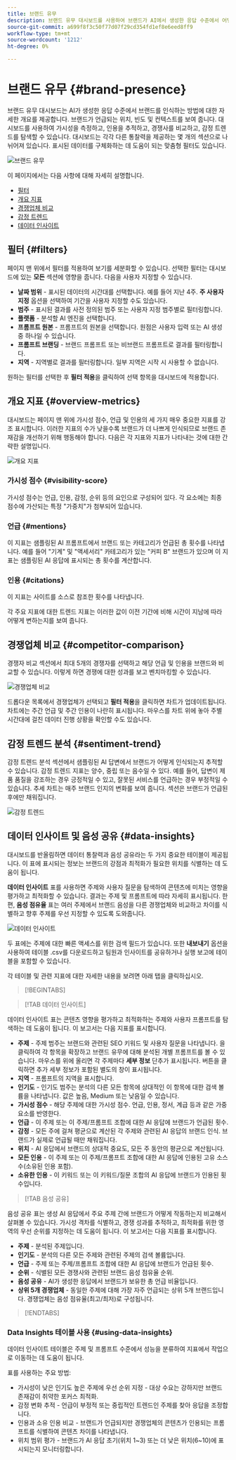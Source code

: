 ```yaml
---
title: 브랜드 유무
description: 브랜드 유무 대시보드를 사용하여 브랜드가 AI에서 생성한 응답 수준에서 어떻게 인식되는지 이해하는 방법에 대해 알아봅니다.
source-git-commit: a699f8f3c50f77d07f29cd354fd1ef8e6eed8ff9
workflow-type: tm+mt
source-wordcount: '1212'
ht-degree: 0%

---
```



# 브랜드 유무 {#brand-presence}

브랜드 유무 대시보드는 AI가 생성한 응답 수준에서 브랜드를 인식하는 방법에 대한 자세한 개요를 제공합니다. 브랜드가 언급되는 위치, 빈도 및 컨텍스트를 보여 줍니다. 대시보드를 사용하여 가시성을 측정하고, 인용을 추적하고, 경쟁사를 비교하고, 감정 트렌드를 탐색할 수 있습니다. 대시보드는 각각 다른 통찰력을 제공하는 몇 개의 섹션으로 나뉘어져 있습니다. 표시된 데이터를 구체화하는 데 도움이 되는 맞춤형 필터도 있습니다.

![브랜드 유무](/help/dashboards/assets/brand-main.png)

이 페이지에서는 다음 사항에 대해 자세히 설명합니다.

* [필터](#filters)
* [개요 지표](##key-metrics)
* [경쟁업체 비교](##competitor-comparison)
* [감정 트렌드](#sentiment-trend)
* [데이터 인사이트](#data-insights)

## 필터 {#filters}

페이지 맨 위에서 필터를 적용하여 보기를 세분화할 수 있습니다. 선택한 필터는 대시보드에 있는 **모든** 섹션에 영향을 줍니다. 다음을 사용자 지정할 수 있습니다.

* **날짜 범위** - 표시된 데이터의 시간대를 선택합니다. 예를 들어 지난 4주. **주 사용자 지정** 옵션을 선택하여 기간을 사용자 지정할 수도 있습니다.
* **범주** - 표시된 결과를 사전 정의된 범주 또는 사용자 지정 범주별로 필터링합니다.
* **플랫폼** - 분석할 AI 엔진을 선택합니다.
* **프롬프트 원본** - 프롬프트의 원본을 선택합니다. 원점은 사용자 입력 또는 AI 생성 중 하나일 수 있습니다.
* **프롬프트 브랜딩** - 브랜드 프롬프트 또는 비브랜드 프롬프트로 결과를 필터링합니다.
* **지역** - 지역별로 결과를 필터링합니다. 일부 지역은 시작 시 사용할 수 없습니다.

원하는 필터를 선택한 후 **필터 적용**&#x200B;을 클릭하여 선택 항목을 대시보드에 적용합니다.

## 개요 지표 {#overview-metrics}

대시보드는 페이지 맨 위에 가시성 점수, 언급 및 인용의 세 가지 매우 중요한 지표를 강조 표시합니다. 이러한 지표의 수가 낮을수록 브랜드가 더 나쁘게 인식되므로 브랜드 존재감을 개선하기 위해 행동해야 합니다. 다음은 각 지표와 지표가 나타내는 것에 대한 간략한 설명입니다.

![개요 지표](/help/dashboards/assets/overview-metrics.png)

### 가시성 점수 {#visibility-score}

가시성 점수는 언급, 인용, 감정, 순위 등의 요인으로 구성되어 있다. 각 요소에는 최종 점수에 가산되는 특정 &quot;가중치&quot;가 첨부되어 있습니다.

### 언급 {#mentions}

이 지표는 샘플링된 AI 프롬프트에서 브랜드 또는 카테고리가 언급된 총 횟수를 나타냅니다. 예를 들어 &quot;기계&quot; 및 &quot;액세서리&quot; 카테고리가 있는 &quot;커피 B&quot; 브랜드가 있으며 이 지표는 샘플링된 AI 응답에 표시되는 총 횟수를 계산합니다.

### 인용 {#citations}

이 지표는 사이트를 소스로 참조한 횟수를 나타냅니다.

각 주요 지표에 대한 트렌드 지표는 이러한 값이 이전 기간에 비해 시간이 지남에 따라 어떻게 변하는지를 보여 줍니다.

## 경쟁업체 비교 {#competitor-comparison}

경쟁자 비교 섹션에서 최대 5개의 경쟁자를 선택하고 해당 언급 및 인용을 브랜드와 비교할 수 있습니다. 이렇게 하면 경쟁에 대한 성과를 보고 벤치마킹할 수 있습니다.

![경쟁업체 비교](/help/dashboards/assets/competitor-comparison.png)

드롭다운 목록에서 경쟁업체가 선택되고 **필터 적용**&#x200B;을 클릭하면 차트가 업데이트됩니다. 차트에는 주간 언급 및 주간 인용이 나란히 표시됩니다. 마우스를 차트 위에 놓아 주별 시간대에 걸친 데이터 진행 상황을 확인할 수도 있습니다.

## 감정 트렌드 분석 {#sentiment-trend}

감정 트렌드 분석 섹션에서 샘플링된 AI 답변에서 브랜드가 어떻게 인식되는지 추적할 수 있습니다. 감정 트렌드 지표는 양수, 중립 또는 음수일 수 있다. 예를 들어, 답변이 제품 품질을 강조하는 경우 긍정적일 수 있고, 잘못된 서비스를 언급하는 경우 부정적일 수 있습니다. 추세 차트는 매주 브랜드 인지의 변화를 보여 줍니다. 섹션은 브랜드가 언급된 후에만 채워집니다.

![감정 트렌드](/help/dashboards/assets/sentiment-trend.png)

## 데이터 인사이트 및 음성 공유 {#data-insights}

대시보드를 반올림하면 데이터 통찰력과 음성 공유라는 두 가지 중요한 테이블이 제공됩니다. 이 표에 표시되는 정보는 브랜드의 강점과 최적화가 필요한 위치를 식별하는 데 도움이 됩니다.

**데이터 인사이트** 표를 사용하면 주제와 사용자 질문을 탐색하여 콘텐츠에 미치는 영향을 평가하고 최적화할 수 있습니다. 결과는 주제 및 프롬프트에 따라 자세히 표시됩니다. 한편, **음성 점유율** 표는 여러 주제에서 브랜드 음성을 다른 경쟁업체와 비교하고 차이를 식별하고 향후 주제를 우선 지정할 수 있도록 도와줍니다.

![데이터 인사이트](/help/dashboards/assets/data-insights.png)

두 표에는 주제에 대한 빠른 액세스를 위한 검색 필드가 있습니다. 또한 **내보내기** 옵션을 사용하여 테이블 .csv를 다운로드하고 팀원과 인사이트를 공유하거나 실행 보고에 테이블을 포함할 수 있습니다.

각 테이블 및 관련 지표에 대한 자세한 내용을 보려면 아래 탭을 클릭하십시오.

>[!BEGINTABS]

>[!TAB 데이터 인사이트]

데이터 인사이트 표는 콘텐츠 영향을 평가하고 최적화하는 주제와 사용자 프롬프트를 탐색하는 데 도움이 됩니다. 이 보고서는 다음 지표를 표시합니다.

* **주제** - 주제 범주는 브랜드와 관련된 SEO 키워드 및 사용자 질문을 나타냅니다. 을 클릭하여 각 항목을 확장하고 브랜드 유무에 대해 분석된 개별 프롬프트를 볼 수 있습니다. 마우스를 위에 올리면 각 주제마다 **세부 정보** 단추가 표시됩니다. 버튼을 클릭하면 추가 세부 정보가 포함된 별도의 창이 표시됩니다.
* **지역** - 프롬프트의 지역을 표시합니다.
* **인기도** - 인기도 범주는 분석의 다른 모든 항목에 상대적인 이 항목에 대한 검색 볼륨을 나타냅니다. 값은 높음, Medium 또는 낮음일 수 있습니다.
* **가시성 점수** - 해당 주제에 대한 가시성 점수. 언급, 인용, 정서, 계급 등과 같은 가중 요소를 반영한다.
* **언급** - 이 주제 또는 이 주제/프롬프트 조합에 대한 AI 응답에 브랜드가 언급된 횟수.
* **감정** - 모든 주에 걸쳐 평균으로 계산된 각 주제와 관련된 AI 응답의 브랜드 인식. 브랜드가 실제로 언급될 때만 채워집니다.
* **위치** - AI 응답에서 브랜드의 상대적 중요도, 모든 주 동안의 평균으로 계산됩니다.
* **모든 인용** - 이 주제 또는 이 주제/프롬프트 조합에 대한 AI 응답에 인용된 고유 소스 수(소유된 인용 포함).
* **소유한 인용** - 이 키워드 또는 이 키워드/질문 조합의 AI 응답에 브랜드가 인용된 횟수입니다.

>[!TAB 음성 공유]

음성 공유 표는 생성 AI 응답에서 주요 주제 간에 브랜드가 어떻게 작동하는지 비교해서 살펴볼 수 있습니다. 가시성 격차를 식별하고, 경쟁 성과를 추적하고, 최적화를 위한 영역의 우선 순위를 지정하는 데 도움이 됩니다. 이 보고서는 다음 지표를 표시합니다.

* **주제** - 분석된 주제입니다.
* **인기도** - 분석의 다른 모든 주제와 관련된 주제의 검색 볼륨입니다.
* **언급** - 주제 또는 주제/프롬프트 조합에 대한 AI 응답에 브랜드가 언급된 횟수.
* **순위** - 식별된 모든 경쟁사와 관련된 브랜드 음성 점유율 순위.
* **음성 공유** - AI가 생성한 응답에서 브랜드가 보유한 총 언급 비율입니다.
* **상위 5개 경쟁업체** - 동일한 주제에 대해 가장 자주 언급되는 상위 5개 브랜드입니다. 경쟁업체는 음성 점유율(최고/최저)로 구성됩니다.

>[!ENDTABS]

### Data Insights 테이블 사용 {#using-data-insights}

데이터 인사이트 테이블은 주제 및 프롬프트 수준에서 성능을 분류하여 지표에서 작업으로 이동하는 데 도움이 됩니다.

표를 사용하는 주요 방법:

* 가시성이 낮은 인기도 높은 주제에 우선 순위 지정 - 대상 수요는 강하지만 브랜드 존재감이 취약한 포커스 최적화.
* 감정 변화 추적 - 언급이 부정적 또는 중립적인 트렌드인 주제를 찾아 응답을 조정합니다.
* 인용과 소유 인용 비교 - 브랜드가 언급되지만 경쟁업체의 콘텐츠가 인용되는 프롬프트를 식별하여 콘텐츠 차이를 나타냅니다.
* 위치 범위 평가 - 브랜드가 AI 응답 초기(위치 1~3) 또는 더 낮은 위치(6~10)에 표시되는지 모니터링합니다.
